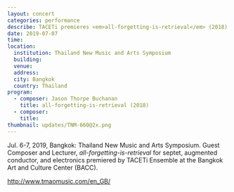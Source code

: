 ```yaml
---
layout: concert
categories: performance
describe: TACETi premieres <em>all-forgetting-is-retrieval</em> (2018) for ensemble & augmented conductor
date: 2019-07-07
time:
location:
  institution: Thailand New Music and Arts Symposium
  building:
  venue:
  address:
  city: Bangkok
  country: Thailand
program:
  - composer: Jason Thorpe Buchanan
    title: all-forgetting-is-retrieval (2018)
  - composer:
    title:
thumbnail: updates/TNM-660@2x.png
---
```


Jul. 6-7, 2019, Bangkok: Thailand New Music and Arts Symposium. Guest Composer and Lecturer, *all-forgetting-is-retrieval* for septet, augmented conductor, and electronics premiered by TACETi Ensemble at the Bangkok Art and Culture Center (BACC).

http://www.tmaomusic.com/en_GB/
